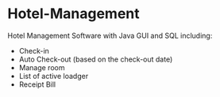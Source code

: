 # Hotel-Management
Hotel Management Software with Java GUI and SQL including:
- Check-in
- Auto Check-out (based on the check-out date)
- Manage room
- List of active loadger
- Receipt Bill
